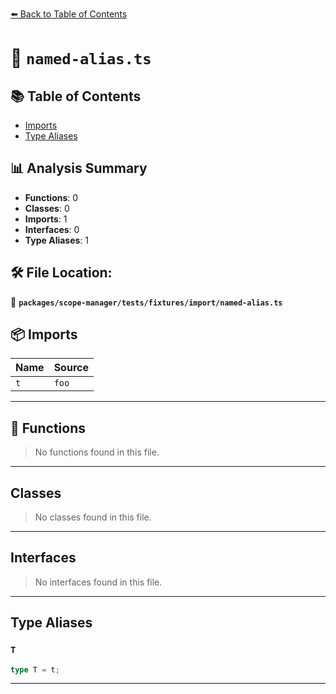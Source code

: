 [⬅️ Back to Table of Contents](../../../../../index.md)

# 📄 `named-alias.ts`

## 📚 Table of Contents

- [Imports](#imports)
- [Type Aliases](#type-aliases)

## 📊 Analysis Summary

- **Functions**: 0
- **Classes**: 0
- **Imports**: 1
- **Interfaces**: 0
- **Type Aliases**: 1

## 🛠️ File Location:
📂 **`packages/scope-manager/tests/fixtures/import/named-alias.ts`**

## 📦 Imports

| Name | Source |
|------|--------|
| `t` | `foo` |


---

## 🔧 Functions

> No functions found in this file.


---

## Classes

> No classes found in this file.


---

## Interfaces

> No interfaces found in this file.


---

## Type Aliases

### `T`

```ts
type T = t;
```


---